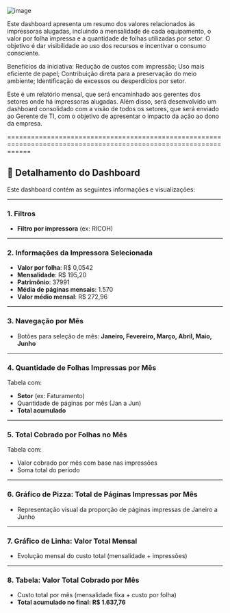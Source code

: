 ![image](https://github.com/user-attachments/assets/2c0adf31-f39d-4fb0-a877-46a4e0be1f1c)


Este dashboard apresenta um resumo dos valores relacionados às impressoras alugadas, incluindo a mensalidade de cada equipamento, o valor por folha impressa e a quantidade de folhas utilizadas por setor.
O objetivo é dar visibilidade ao uso dos recursos e incentivar o consumo consciente.

Benefícios da iniciativa:
Redução de custos com impressão;
Uso mais eficiente de papel;
Contribuição direta para a preservação do meio ambiente;
Identificação de excessos ou desperdícios por setor.

Este é um relatório mensal, que será encaminhado aos gerentes dos setores onde há impressoras alugadas.
Além disso, será desenvolvido um dashboard consolidado com a visão de todos os setores, que será enviado ao Gerente de TI, com o objetivo de apresentar o impacto da ação ao dono da empresa.

==================================================================================================================

## 🔎 Detalhamento do Dashboard

Este dashboard contém as seguintes informações e visualizações:

---

### 1. Filtros
- **Filtro por impressora** (ex: RICOH)

---

### 2. Informações da Impressora Selecionada
- **Valor por folha**: R$ 0,0542  
- **Mensalidade**: R$ 195,20  
- **Patrimônio**: 37991  
- **Média de páginas mensais**: 1.570  
- **Valor médio mensal**: R$ 272,96

---

### 3. Navegação por Mês
- Botões para seleção de mês: **Janeiro, Fevereiro, Março, Abril, Maio, Junho**

---

### 4. Quantidade de Folhas Impressas por Mês
Tabela com:
- **Setor** (ex: Faturamento)
- Quantidade de páginas por mês (Jan a Jun)
- **Total acumulado**

---

### 5. Total Cobrado por Folhas no Mês
Tabela com:
- Valor cobrado por mês com base nas impressões
- Soma total do período

---

### 6. Gráfico de Pizza: Total de Páginas Impressas por Mês
- Representação visual da proporção de páginas impressas de Janeiro a Junho

---

### 7. Gráfico de Linha: Valor Total Mensal
- Evolução mensal do custo total (mensalidade + impressões)

---

### 8. Tabela: Valor Total Cobrado por Mês
- Custo total por mês (mensalidade fixa + custo por folha)
- **Total acumulado no final: R$ 1.637,76**
